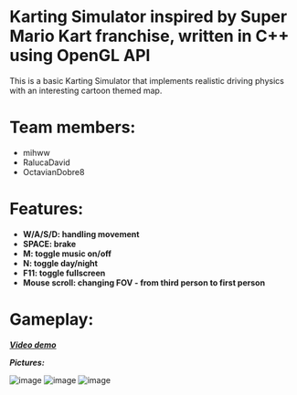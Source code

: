 # Karting Simulator inspired by Super Mario Kart franchise, written in C++ using OpenGL API

This is a basic Karting Simulator that implements realistic driving physics with an interesting cartoon themed map.

# Team members:
+ mihww
+ RalucaDavid
+ OctavianDobre8

# Features:
+ **W/A/S/D: handling movement**
+ **SPACE: brake**
+ **M: toggle music on/off**
+ **N: toggle day/night**
+ **F11: toggle fullscreen**
+ **Mouse scroll: changing FOV - from third person to first person**

# Gameplay:
_**[Video demo](https://www.youtube.com/watch?v=DczAsCQ7B1w)**_

_**Pictures:**_

![image](https://github.com/mihww/Kart/assets/147138758/e2281d04-745f-49e9-87a1-f4251beb2777)
![image](https://github.com/mihww/Kart/assets/147138758/93b1da65-5bc6-471f-8157-1a46c14dd6b4)
![image](https://github.com/mihww/Kart/assets/147138758/75398784-7d34-4b7f-990c-894e472a39f7)



